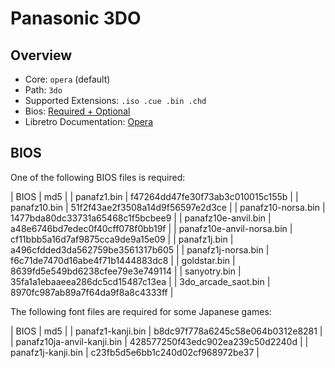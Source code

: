 # Panasonic 3DO

## Overview

- Core: `opera` (default)
- Path: `3do`
- Supported Extensions: `.iso .cue .bin .chd`
- Bios: [Required + Optional](#bios)
- Libretro Documentation: [Opera](https://docs.libretro.com/library/opera/)

## BIOS

One of the following BIOS files is required:

| BIOS                      | md5                              |
| panafz1.bin               | f47264dd47fe30f73ab3c010015c155b |
| panafz10.bin              | 51f2f43ae2f3508a14d9f56597e2d3ce |
| panafz10-norsa.bin        | 1477bda80dc33731a65468c1f5bcbee9 |
| panafz10e-anvil.bin       | a48e6746bd7edec0f40cff078f0bb19f |
| panafz10e-anvil-norsa.bin | cf11bbb5a16d7af9875cca9de9a15e09 |
| panafz1j.bin              | a496cfdded3da562759be3561317b605 |
| panafz1j-norsa.bin        | f6c71de7470d16abe4f71b1444883dc8 |
| goldstar.bin              | 8639fd5e549bd6238cfee79e3e749114 |
| sanyotry.bin              | 35fa1a1ebaaeea286dc5cd15487c13ea |
| 3do_arcade_saot.bin       | 8970fc987ab89a7f64da9f8a8c4333ff |

The following font files are required for some Japanese games:

| BIOS                       | md5                              |
| panafz1-kanji.bin          | b8dc97f778a6245c58e064b0312e8281 |
| panafz10ja-anvil-kanji.bin | 428577250f43edc902ea239c50d2240d |
| panafz1j-kanji.bin         | c23fb5d5e6bb1c240d02cf968972be37 |
